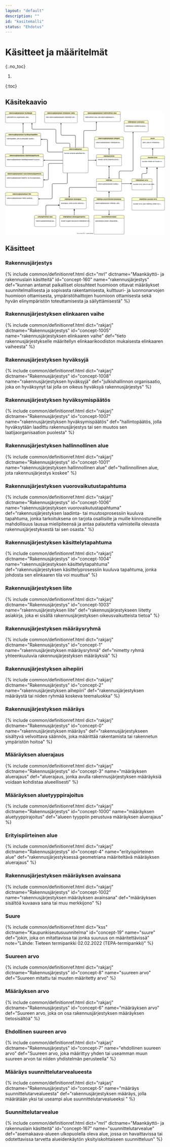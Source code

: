 ```yaml
---
layout: "default"
description: ""
id: "kasitemalli"
status: "Ehdotus"
---
```

# Käsitteet ja määritelmät
{:.no_toc}

1. 
{:toc}

## Käsitekaavio
![Rakennusjärjestyksen tietomallin keskeiset käsitteet](kasitekaavio.svg "Rakennusjärjestyksen tietomallin keskeiset käsitteet")

## Käsitteet

### Rakennusjärjestys
{% include common/definitionref.html dict="mrl" dictname="Maankäyttö- ja rakennuslain käsitteitä" id="concept-160" name="rakennusjärjestys" def="kunnan antamat paikalliset olosuhteet huomioon ottavat määräykset suunnitelmallisesta ja sopivasta rakentamisesta, kulttuuri- ja luonnonarvojen huomioon ottamisesta, ympäristöhaittojen huomioon ottamisesta sekä hyvän elinympäristön toteuttamisesta ja säilyttämisestä" %}

### Rakennusjärjestyksen elinkaaren vaihe
{% include common/definitionref.html 
    dict="rakjarj"
    dictname="Rakennusjärjestys"
    id="concept-1005" 
    name="rakennusjärjestyksen elinkaaren vaihe" 
    def="tieto rakennusjärjestykselle määritellyn elinkaarikoodiston mukaisesta elinkaaren vaiheesta"
%}

### Rakennusjärjestyksen hyväksyjä
{% include common/definitionref.html 
    dict="rakjarj"
    dictname="Rakennusjärjestys"
    id="concept-1008" 
    name="rakennusjärjestyksen hyväksyjä" 
    def="julkishallinnon organisaatio, joka on hyväksynyt tai jolla on oikeus hyväksyä rakennusjärjestys"
%}

### Rakennusjärjestyksen hyväksymispäätös
{% include common/definitionref.html 
    dict="rakjarj"
    dictname="Rakennusjärjestys"
    id="concept-1007" 
    name="rakennusjärjestyksen hyväksymispäätös" 
    def="hallintopäätös, jolla hyväksytään laadittu rakennusjärjestys tai sen muutos sen laatijaorganisaation puolesta"
%}

### Rakennusjärjestyksen hallinnollinen alue
{% include common/definitionref.html 
    dict="rakjarj"
    dictname="Rakennusjärjestys"
    id="concept-1001" 
    name="rakennusjärjestyksen hallinnollinen alue" 
    def="hallinnollinen alue, jota rakennusjärjestys koskee"
%}

### Rakennusjärjestyksen vuorovaikutustapahtuma
{% include common/definitionref.html 
    dict="rakjarj"
    dictname="Rakennusjärjestys"
    id="concept-1006" 
    name="rakennusjärjestyksen vuorovaikutustapahtuma" 
    def="rakennusjärjestyksen laadinta- tai muutosprosessiin kuuluva tapahtuma, jonka tarkoituksena on tarjota osallisille ja muille kiinnostuneille mahdollisuus lausua mielipiteensä ja antaa palautetta valmisteilla olevasta rakennusjärjestyksestä tai sen osasta."
%}

### Rakennusjärjestyksen käsittelytapahtuma
{% include common/definitionref.html 
    dict="rakjarj"
    dictname="Rakennusjärjestys"
    id="concept-1004" 
    name="rakennusjärjestyksen käsittelytapahtuma" 
    def="rakennusjärjestyksen käsittelyprosessiin kuuluva tapahtuma, jonka johdosta sen elinkaaren tila voi muuttua"
%}

### Rakennusjärjestyksen liite
{% include common/definitionref.html 
    dict="rakjarj"
    dictname="Rakennusjärjestys"
    id="concept-1003" 
    name="rakennusjärjestyksen liite" 
    def="rakennusjärjestykseen liitetty asiakirja, joka ei sisällä rakennusjärjestyksen oikeusvaikutteista tietoa"
%}


### Rakennusjärjestyksen määräysryhmä
{% include common/definitionref.html 
    dict="rakjarj"
    dictname="Rakennusjärjestys"
    id="concept-1" 
    name="rakennusjärjestyksen määräysryhmä" 
    def="nimetty ryhmä yhteenkuuluvia rakennusjärjestyksen määräyksiä"
%}


### Rakennusjärjestyksen aihepiiri
{% include common/definitionref.html 
    dict="rakjarj"
    dictname="Rakennusjärjestys"
    id="concept-2" 
    name="rakennusjärjestyksen aihepiiri" 
    def="rakennusjärjestyksen määräystä tai niiden ryhmää koskeva teemaluokka"
%}

### Rakennusjärjestyksen määräys
{% include common/definitionref.html 
    dict="rakjarj"
    dictname="Rakennusjärjestys"
    id="concept-0" 
    name="rakennusjärjestyksen määräys" 
    def="rakennusjärjestykseen sisältyvä velvoittava säännös, joka määrittää rakentamista tai rakennetun ympäristön hoitoa"
%}

### Määräyksen aluerajaus
{% include common/definitionref.html 
    dict="rakjarj"
    dictname="Rakennusjärjestys"
    id="concept-3" 
    name="määräyksen aluerajaus" 
    def="aluerajaus, jonka avulla rakennusjärjestyksen määräyksiä voidaan kohdistaa alueellisesti"
%}

### Määräyksen aluetyyppirajoitus
{% include common/definitionref.html 
    dict="rakjarj"
    dictname="Rakennusjärjestys"
    id="concept-1000" 
    name="määräyksen aluetyyppirajoitus" 
    def="alueen tyyppiin perustuva määräyksen aluerajaus"
%}

### Erityispiirteinen alue
{% include common/definitionref.html 
    dict="rakjarj"
    dictname="Rakennusjärjestys"
    id="concept-4" 
    name="erityispiirteinen alue" 
    def="rakennusjärjestyksessä geometriana määriteltävä määräyksen aluerajaus"
%}

### Rakennusjärjestyksen määräyksen avainsana
{% include common/definitionref.html 
    dict="rakjarj"
    dictname="Rakennusjärjestys"
    id="concept-1002" 
    name="rakennusjärjestyksen määräyksen avainsana" 
    def="määräyksen sisältöä kuvaava sana tai muu merkkijono"
%}


### Suure
{% include common/definitionref.html 
    dict="kss"
    dictname="Kaupunkiseutusuunnitelma"
    id="concept-19" 
    name="suure" 
    def="jokin, joka on mitattavissa tai jonka suuruus on määritettävissä"
    note="Lähde: Tieteen termipankki 02.02.2022 (TEPA-termipankki)"
%}

### Suureen arvo
{% include common/definitionref.html 
    dict="rakjarj"
    dictname="Rakennusjärjestys"
    id="concept-8" 
    name="suureen arvo" 
    def="Suureen mitattu tai muuten määritetty arvo"
%}

### Määräyksen arvo
{% include common/definitionref.html 
    dict="rakjarj"
    dictname="Rakennusjärjestys"
    id="concept-6" 
    name="määräyksen arvo" 
    def="Suureen arvo, joka on osa rakennusjärjestyksen määräyksen tietosisältöä"
%}

### Ehdollinen suureen arvo
{% include common/definitionref.html 
    dict="rakjarj"
    dictname="Rakennusjärjestys"
    id="concept-7" 
    name="ehdollinen suureen arvo" 
    def="Suureen arvo, joka määrittyy yhden tai useamman muun suureen arvon tai niiden yhdistelmän perusteella"
%}

### Määräys suunnittelutarvealueesta
{% include common/definitionref.html 
    dict="rakjarj"
    dictname="Rakennusjärjestys"
    id="concept-5" 
    name="määräys suunnittelutarvealueesta" 
    def="rakennusjärjestyksen määräys, jolla määrätään yksi tai useampi alue suunnittelutarvealueeksi "
%}

### Suunnittelutarvealue
{% include common/definitionref.html dict="mrl" dictname="Maankäyttö- ja rakennuslain käsitteitä" id="concept-167" name="suunnittelutarvealue" def="asemakaava-alueen ulkopuolella oleva alue, jossa on havaittavissa tai odotettavissa tarvetta alueidenkäytön yksityiskohtaiseen suunnitteluun" %}































